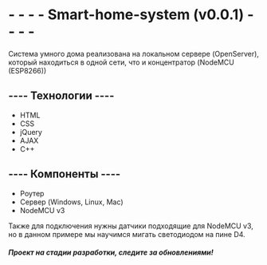# - - - - Smart-home-system (v0.0.1) - - - -
Система умного дома реализована на локальном сервере (OpenServer),
который находиться в одной сети, что и концентратор (NodeMCU (ESP8266))

## ---- Технологии ----
- HTML
- CSS
- jQuery
- AJAX
- C++

## ---- Компоненты ----
- Роутер
- Сервер (Windows, Linux, Mac)
- NodeMCU v3

Также для подключения нужны датчики подходящие для NodeMCU v3,
но в данном примере мы научимся мигать светодиодом на пине D4.
 
##### Проект на стадии разработки, следите за обновлениями!
